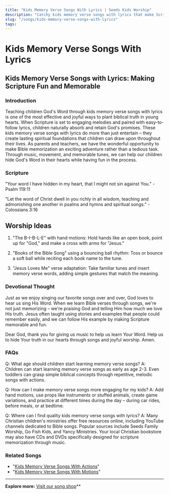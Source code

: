 ```yaml
---
title: "Kids Memory Verse Songs With Lyrics | Seeds Kids Worship"
description: "Catchy kids memory verse songs with lyrics that make Scripture memorization fun and easy. Bible learning through music for kids."
slug: "/songs/kids-memory-verse-songs-with-lyrics"
tags:
---
```


# Kids Memory Verse Songs With Lyrics

## Kids Memory Verse Songs with Lyrics: Making Scripture Fun and Memorable

### Introduction
Teaching children God's Word through kids memory verse songs with lyrics is one of the most effective and joyful ways to plant biblical truth in young hearts. When Scripture is set to engaging melodies and paired with easy-to-follow lyrics, children naturally absorb and retain God's promises. These kids memory verse songs with lyrics do more than just entertain – they create lasting spiritual foundations that children can draw upon throughout their lives. As parents and teachers, we have the wonderful opportunity to make Bible memorization an exciting adventure rather than a tedious task. Through music, movement, and memorable tunes, we can help our children hide God's Word in their hearts while having fun in the process.

### Scripture
"Your word I have hidden in my heart, that I might not sin against You." - Psalm 119:11

"Let the word of Christ dwell in you richly in all wisdom, teaching and admonishing one another in psalms and hymns and spiritual songs." - Colossians 3:16

## Worship Ideas
1. "The B-I-B-L-E" with hand motions: Hold hands like an open book, point up for "God," and make a cross with arms for "Jesus."

2. "Books of the Bible Song" using a bouncing ball rhythm: Toss or bounce a soft ball while reciting each book name to the tune.

3. "Jesus Loves Me" verse adaptation: Take familiar tunes and insert memory verse words, adding simple gestures that match the meaning.

### Devotional Thought
Just as we enjoy singing our favorite songs over and over, God loves to hear us sing His Word. When we learn Bible verses through songs, we're not just memorizing – we're praising God and telling Him how much we love His truth. Jesus often taught using stories and examples that people could remember easily, and we can follow His example by making Scripture memorable and fun.

Dear God, thank you for giving us music to help us learn Your Word. Help us to hide Your truth in our hearts through songs and joyful worship. Amen.

### FAQs
Q: What age should children start learning memory verse songs?
A: Children can start learning memory verse songs as early as age 2-3. Even toddlers can grasp simple biblical concepts through repetitive, melodic songs with actions.

Q: How can I make memory verse songs more engaging for my kids?
A: Add hand motions, use props like instruments or stuffed animals, create game variations, and practice at different times during the day – during car rides, before meals, or at bedtime.

Q: Where can I find quality kids memory verse songs with lyrics?
A: Many Christian children's ministries offer free resources online, including YouTube channels dedicated to Bible songs. Popular sources include Seeds Family Worship, Go Fish Kids, and Yancy Ministries. Your local Christian bookstore may also have CDs and DVDs specifically designed for scripture memorization through music.

### Related Songs

- "[Kids Memory Verse Songs With Actions](/songs/kids-memory-verse-songs-with-actions/)"
- "[Kids Memory Verse Songs With Motions](/songs/kids-memory-verse-songs-with-motions/)"

---

**Explore more:** [Visit our song shop](https://seedskidsworship.com/shop)**

<!-- Schema Markup -->
<script type="application/ld+json">
{
  "@context": "https://schema.org",
  "@type": "MusicRecording",
  "name": "Kids Memory Verse Songs With Lyrics",
  "byArtist": {
    "@type": "MusicGroup",
    "name": "Seeds Kids Worship"
  },
  "isFamilyFriendly": true,
  "url": "https://seedskidsworship.com/songs/kids-memory-verse-songs-with-lyrics/"
}
</script>